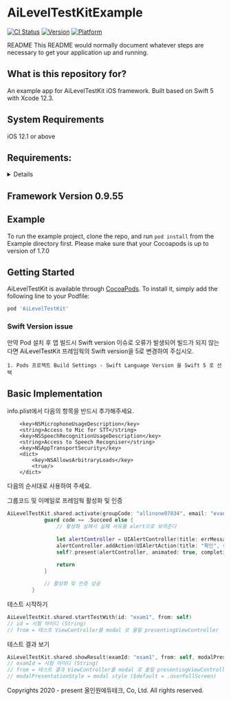 # AiLevelTestKitExample 

[![CI Status](https://img.shields.io/travis/jk-gna/AiLevelTestSFKit.svg?style=flat)](https://travis-ci.org/jk-gna/AiLevelTestSFKit)
[![Version](https://img.shields.io/cocoapods/v/AiLevelTestSFKit.svg?style=flat)](https://cocoapods.org/pods/AiLevelTestSFKit)
[![Platform](https://img.shields.io/cocoapods/p/AiLevelTestSFKit.svg?style=flat)](https://cocoapods.org/pods/AiLevelTestSFKit)

README
This README would normally document whatever steps are necessary to get your application up and running.

## What is this repository for?
An example app for AiLevelTestKit iOS framework. 
Built based on Swift 5 with Xcode 12.3.

## System Requirements
iOS 12.1 or above

## Requirements:
<details>
1. Requires iOS 12.1 or later. The sample project is optimized for iOS 13.
2. Requires Automatic Reference Counting (ARC).
3. Optimized for ARM64 Architecture.
</details>

## Framework Version 0.9.55

## Example

To run the example project, clone the repo, and run `pod install` from the Example directory first.
Please make sure that your Cocoapods is up to version of 1.7.0


## Getting Started

AiLevelTestKit is available through [CocoaPods](https://cocoapods.org). To install
it, simply add the following line to your Podfile:

```ruby
pod 'AiLevelTestKit'
```


### Swift Version issue

만약 Pod 설치 후 앱 빌드시 Swift version 이슈로  오류가 발생되어 빌드가 되지 않는다면
AiLevelTestKit 프레임웍의 Swift version을 5로 변경하여 주십시오.

    1. Pods 프로젝트 Build Settings - Swift Language Version 을 Swift 5 로 선택
     

## Basic Implementation

info.plist에서 다음의 항목을 반드시 추가해주세요.
```
    <key>NSMicrophoneUsageDescription</key>
    <string>Access to Mic for STT</string>
    <key>NSSpeechRecognitionUsageDescription</key>
    <string>Access to Speech Recogniser</string>
    <key>NSAppTransportSecurity</key>
    <dict>
        <key>NSAllowsArbitraryLoads</key>
        <true/>
    </dict>    
```

다음의 순서대로 사용하여 주세요.

그룹코드 및 이메일로 프레임웍 활성화 및 인증
```swift
AiLevelTestKit.shared.activate(groupCode: "allinone07834", email: "evan", themeColour: #colorLiteral(red: 0.2745098174, green: 0.4862745106, blue: 0.1411764771, alpha: 1)) { [weak self] (code, errMessage) in
            guard code == .Succeed else {
                // 홯성화 실패시 실패 사유를 alert으로 보여준다
                
                let alertController = UIAlertController(title: errMessage, message: nil, preferredStyle: .alert)
                alertController.addAction(UIAlertAction(title: "확인", style: .cancel, handler: nil))
                self?.present(alertController, animated: true, completion: nil)
                
                return
            }

            // 활성화 및 인증 성공
        }
```


테스트 시작하기
```swift
AiLevelTestKit.shared.startTestWith(id: "exam1", from: self)
// id = 시험 아이디 (String)
// from = 테스트 ViewController를 modal 로 올릴 presentingViewController
```


테스트 결과 보기 
```swift
AiLevelTestKit.shared.showResult(examId: "exam1", from: self, modalPresentationStyle: .overFullScreen)
// examId = 시험 아이디 (String)
// from = 테스트 결과 ViewController를 modal 로 올릴 presentingViewController
// modalPresentationStyle = modal style ($default = .overFullScreen)
```



Copyrights 2020 - present 올인원에듀테크, Co, Ltd. All rights reserved.
